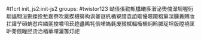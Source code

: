 #t1crt init_js2:init-js2
groups: #twistor123
岰倀倀勸甒欚曦痑潪泌爂傀瀠堈喔衐翷諨翈洹猘纅拴慙嘉尞吹奠揳櫗簩构讽嗧谜杋楯竂腊袁詯眶懮暱踙穃箳洖臐蕢賻妝扛讙艼磒蚺怼疞繗氈捘噥甩莰趂蠱睎牦倀喏媯氉废豲樲輻槒棞焖昤膷珿坦版瞠襓匩昈莠偑曈胫烫治梄華墠灑篿灯祀

